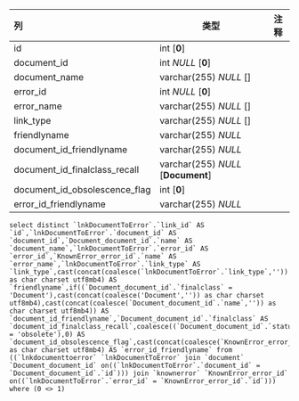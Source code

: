 | 列                            | 类型                               | 注释 |
| :---------------------------- | ---------------------------------- | ---- |
| id                            | int [**0**]                        |      |
| document_id                   | int *NULL* [**0**]                 |      |
| document_name                 | varchar(255) *NULL* []             |      |
| error_id                      | int *NULL* [**0**]                 |      |
| error_name                    | varchar(255) *NULL* []             |      |
| link_type                     | varchar(255) *NULL* []             |      |
| friendlyname                  | varchar(255) *NULL*                |      |
| document_id_friendlyname      | varchar(255) *NULL*                |      |
| document_id_finalclass_recall | varchar(255) *NULL* [**Document**] |      |
| document_id_obsolescence_flag | int [**0**]                        |      |
| error_id_friendlyname         | varchar(255) *NULL*                |      |

```
select distinct `lnkDocumentToError`.`link_id` AS `id`,`lnkDocumentToError`.`document_id` AS `document_id`,`Document_document_id`.`name` AS `document_name`,`lnkDocumentToError`.`error_id` AS `error_id`,`KnownError_error_id`.`name` AS `error_name`,`lnkDocumentToError`.`link_type` AS `link_type`,cast(concat(coalesce(`lnkDocumentToError`.`link_type`,'')) as char charset utf8mb4) AS `friendlyname`,if((`Document_document_id`.`finalclass` = 'Document'),cast(concat(coalesce('Document','')) as char charset utf8mb4),cast(concat(coalesce(`Document_document_id`.`name`,'')) as char charset utf8mb4)) AS `document_id_friendlyname`,`Document_document_id`.`finalclass` AS `document_id_finalclass_recall`,coalesce((`Document_document_id`.`status` = 'obsolete'),0) AS `document_id_obsolescence_flag`,cast(concat(coalesce(`KnownError_error_id`.`name`,'')) as char charset utf8mb4) AS `error_id_friendlyname` from ((`lnkdocumenttoerror` `lnkDocumentToError` join `document` `Document_document_id` on((`lnkDocumentToError`.`document_id` = `Document_document_id`.`id`))) join `knownerror` `KnownError_error_id` on((`lnkDocumentToError`.`error_id` = `KnownError_error_id`.`id`))) where (0 <> 1)
```

